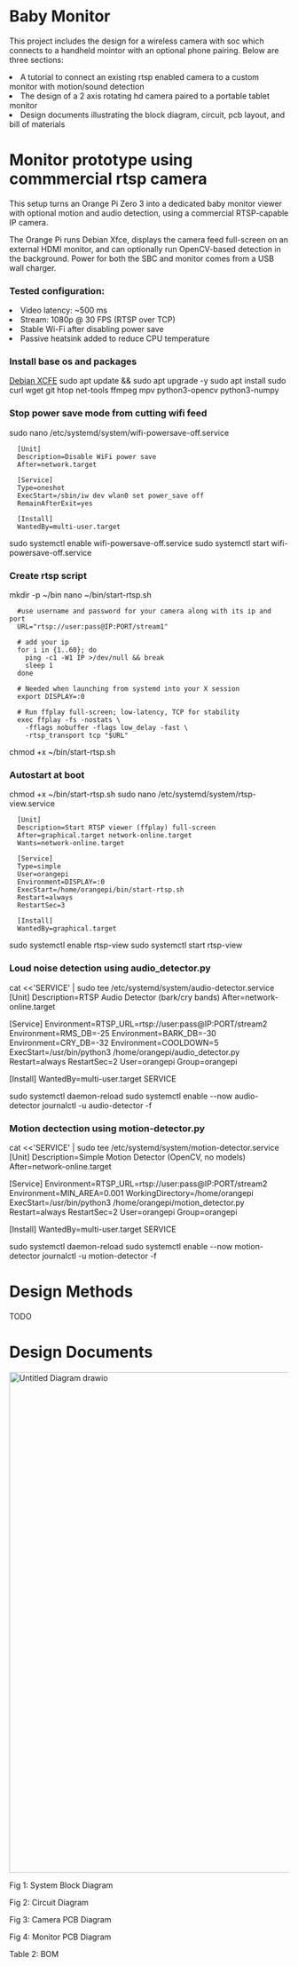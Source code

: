 # Baby Monitor

This project includes the design for a wireless camera with soc which connects to a handheld mointor with an optional phone pairing. Below are three sections:
<li> A tutorial to connect an existing rtsp enabled camera to a custom monitor with motion/sound detection </li>
<li> The design of a 2 axis rotating hd camera paired to a portable tablet monitor </li>
<li> Design documents illustrating the block diagram, circuit, pcb layout, and bill of materials </li>

# Monitor prototype using commmercial rtsp camera
This setup turns an Orange Pi Zero 3 into a dedicated baby monitor viewer with optional motion and audio detection, using a commercial RTSP-capable IP camera.

The Orange Pi runs Debian Xfce, displays the camera feed full-screen on an external HDMI monitor, and can optionally run OpenCV-based detection in the background.
Power for both the SBC and monitor comes from a USB wall charger.

### Tested configuration:
  <li>Video latency: ~500 ms </li>
  <li>Stream: 1080p @ 30 FPS (RTSP over TCP) </li>
  <li>Stable Wi-Fi after disabling power save </li>
  <li>Passive heatsink added to reduce CPU temperature </li>

### Install base os and packages
[Debian XCFE](https://sd-card-images.johang.se/boards/orange_pi_zero3.html)
sudo apt update && sudo apt upgrade -y
sudo apt install sudo curl wget git htop net-tools ffmpeg mpv python3-opencv python3-numpy

### Stop power save mode from cutting wifi feed

  sudo nano /etc/systemd/system/wifi-powersave-off.service
  
      [Unit]
      Description=Disable WiFi power save
      After=network.target
      
      [Service]
      Type=oneshot
      ExecStart=/sbin/iw dev wlan0 set power_save off
      RemainAfterExit=yes
      
      [Install]
      WantedBy=multi-user.target
    
  sudo systemctl enable wifi-powersave-off.service
  sudo systemctl start wifi-powersave-off.service

### Create rtsp script

  mkdir -p ~/bin
  nano ~/bin/start-rtsp.sh
  
      #use username and password for your camera along with its ip and port 
      URL="rtsp://user:pass@IP:PORT/stream1"
      
      # add your ip
      for i in {1..60}; do
        ping -c1 -W1 IP >/dev/null && break
        sleep 1
      done
      
      # Needed when launching from systemd into your X session
      export DISPLAY=:0
      
      # Run ffplay full‑screen; low‑latency, TCP for stability
      exec ffplay -fs -nostats \
        -fflags nobuffer -flags low_delay -fast \
        -rtsp_transport tcp "$URL"
        
  chmod +x ~/bin/start-rtsp.sh

### Autostart at boot
  chmod +x ~/bin/start-rtsp.sh
  sudo nano /etc/systemd/system/rtsp-view.service
  
      [Unit]
      Description=Start RTSP viewer (ffplay) full-screen
      After=graphical.target network-online.target
      Wants=network-online.target
      
      [Service]
      Type=simple
      User=orangepi
      Environment=DISPLAY=:0
      ExecStart=/home/orangepi/bin/start-rtsp.sh
      Restart=always
      RestartSec=3
      
      [Install]
      WantedBy=graphical.target
      
  sudo systemctl enable rtsp-view
  sudo systemctl start rtsp-view


### Loud noise detection using audio_detector.py
  cat <<'SERVICE' | sudo tee /etc/systemd/system/audio-detector.service
  [Unit]
  Description=RTSP Audio Detector (bark/cry bands)
  After=network-online.target
  
  [Service]
  Environment=RTSP_URL=rtsp://user:pass@IP:PORT/stream2
  Environment=RMS_DB=-25
  Environment=BARK_DB=-30
  Environment=CRY_DB=-32
  Environment=COOLDOWN=5
  ExecStart=/usr/bin/python3 /home/orangepi/audio_detector.py
  Restart=always
  RestartSec=2
  User=orangepi
  Group=orangepi
  
  [Install]
  WantedBy=multi-user.target
  SERVICE
  
  sudo systemctl daemon-reload
  sudo systemctl enable --now audio-detector
  journalctl -u audio-detector -f

### Motion dectection using motion-detector.py
  cat <<'SERVICE' | sudo tee /etc/systemd/system/motion-detector.service
  [Unit]
  Description=Simple Motion Detector (OpenCV, no models)
  After=network-online.target
  
  [Service]
  Environment=RTSP_URL=rtsp://user:pass@IP:PORT/stream2
  Environment=MIN_AREA=0.001
  WorkingDirectory=/home/orangepi
  ExecStart=/usr/bin/python3 /home/orangepi/motion_detector.py
  Restart=always
  RestartSec=2
  User=orangepi
  Group=orangepi
  
  [Install]
  WantedBy=multi-user.target
  SERVICE
  
  sudo systemctl daemon-reload
  sudo systemctl enable --now motion-detector
  journalctl -u motion-detector -f

# Design Methods

TODO

# Design Documents

<img width="842" height="902" alt="Untitled Diagram drawio" src="https://github.com/user-attachments/assets/d269813a-696c-4c3f-b68d-40a24cbd9e87" />

Fig 1: System Block Diagram

Fig 2: Circuit Diagram

Fig 3: Camera PCB Diagram

Fig 4: Monitor PCB Diagram

Table 2: BOM
